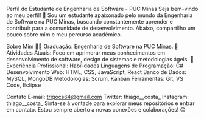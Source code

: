 Perfil do Estudante de Engenharia de Software - PUC Minas
Seja bem-vindo ao meu perfil! 👋 Sou um estudante apaixonado pelo mundo da Engenharia de Software na PUC Minas, buscando constantemente aprender e contribuir para a comunidade de desenvolvimento. Abaixo, compartilho um pouco sobre mim e meu percurso acadêmico.

Sobre Mim
👨‍🎓 Graduação: Engenharia de Software na PUC Minas.
🌱 Atividades Atuais: Foco em aprimorar meus conhecimentos em desenvolvimento de software, design de sistemas e metodologias ágeis.
💼 Experiência Profissional: 
Habilidades
Linguagens de Programação: C#
Desenvolvimento Web: HTML, CSS, JavaScript, React
Banco de Dados: MySQL, MongoDB
Metodologias: Scrum, Kanban
Ferramentas: Git, VS Code, Eclipse

Contato
E-mail: trigocs64@gmail.com
Twitter: thiago__costa_
Instagram: thiago__costa_ 
Sinta-se à vontade para explorar meus repositórios e entrar em contato. Estou sempre aberto a novas conexões e colaborações! 😊
